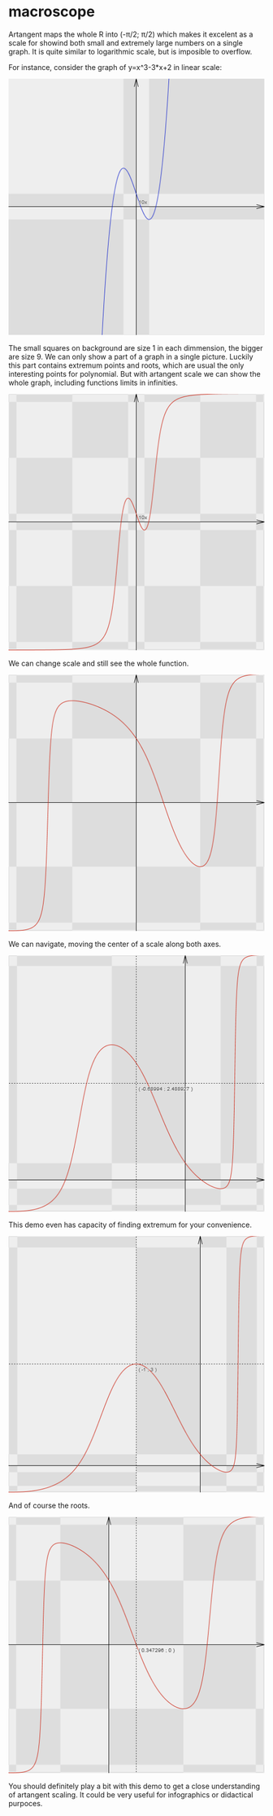 macroscope
==========

Artangent maps the whole R into (-π/2; π/2) which makes it excelent as a scale for showind both small and extremely large numbers on a single graph. It is quite similar to logarithmic scale, but is imposible to overflow.

For instance, consider the graph of y=x^3-3*x+2 in linear scale:

<img src="screenshots/linear.png">

The small squares on background are size 1 in each dimmension, the bigger are size 9. We can only show a part of a graph in a single picture. Luckily this part contains extremum points and roots, which are usual the only interesting points for polynomial. But with artangent scale we can show the whole graph, including functions limits in infinities.

<img src="screenshots/artangent_1.png">

We can change scale and still see the whole function.

<img src="screenshots/artangent_2.png">

We can navigate, moving the center of a scale along both axes.

<img src="screenshots/artangent_3.png">

This demo even has capacity of finding extremum for your convenience.

<img src="screenshots/artangent_4.png">

And of course the roots.

<img src="screenshots/artangent_5.png">

You should definitely play a bit with this demo to get a close understanding of artangent scaling. It could be very useful for infographics or didactical purpoces.
